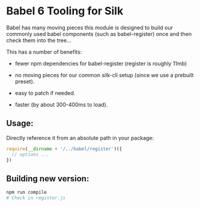 # Babel 6 Tooling for Silk

Babel has many moving pieces this module is designed to build our
commonly used babel components (such as babel-register) once and then
check them into the tree...

This has a number of benefits:

 - fewer npm dependencies for babel-register (register is roughly 11mb)

 - no moving pieces for our common silk-cli setup (since we use a
   prebuilt preset).

 - easy to patch if needed.

 - faster (by about 300-400ms to load).

## Usage:

Directly reference it from an absolute path in your package:

```js
require(__dirname + '/../babel/register')({
  // options ...
})
```

## Building new version:

```sh
npm run compile
# Check in register.js
```
